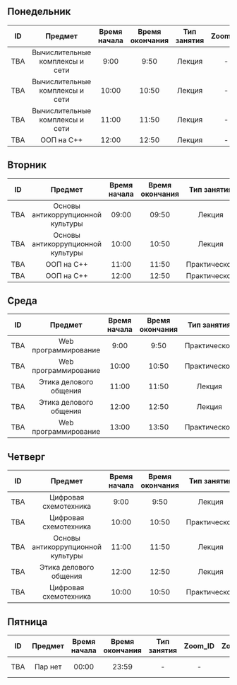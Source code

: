 ## Понедельник
| ID  |   Предмет   | Время начала | Время окончания | Тип занятия |  Zoom_ID   | Zoom_pass | Аудитория | Преподаватель  |
| --- | :---------: | :----------: | :-------------: | :---------: | :--------: | :-------: | :-------: | :------------: |
| TBA | Вычислительные комплексы и сети |    9:00      |      9:50       |    Лекция     | - | - | 109 | Таныбаев А. |
| TBA | Вычислительные комплексы и сети |    10:00     |      10:50      |    Лекция     | - | - | 109 | Таныбаев А. |
| TBA | Вычислительные комплексы и сети |    11:00     |      11:50      |    Лекция     | - | - | 208 | Таныбаев А. |
| TBA | ООП на C++                      |    12:00     |      12:50      |    Лекция     | - | - | 209 | Алигузов А. |

## Вторник
| ID  |        Предмет        | Время начала | Время окончания | Тип занятия |  Zoom_ID   | Zoom_pass | Аудитория |  Преподаватель   |
| --- | :-------------------: | :----------: | :-------------: | :---------: | :--------: | :-------: | :-------: | :--------------: |
| TBA |    Основы антикоррупционной культуры     |    09:00     |      09:50      |   Лекция        | - | - |     102а     |  Коржумбаева Р.А.   |
| TBA |    Основы антикоррупционной культуры     |    10:00     |      10:50      |   Лекция        | - | - |     102а     |  Коржумбаева Р.А.   |
| TBA |    ООП на C++                            |    11:00     |      11:50      |   Практическое  | - | - |     209      |  Алигузов А.  |
| TBA |    ООП на C++                            |    12:00     |      12:50      |   Практическое  | - | - |     209      |  Алигузов А. |

## Среда
| ID  |       Предмет       | Время начала | Время окончания | Тип занятия | Zoom_ID | Zoom_pass | Аудитория | Преподаватель  |
| --- | :-----------------: | :----------: | :-------------: | :---------: | :-----: | :-------: | :-------: | :------------: |
| TBA | Web программирование             |    9:00      |    9:50     |   Практическое  | - | - |    209    | Алагузов А. |
| TBA | Web программирование             |    10:00     |    10:50    |   Практическое  | - | - |    209    | Алагузов А. |
| TBA | Этика делового общения           |    11:00     |    11:50    |   Лекция        | - | - |    016    | - |
| TBA | Этика делового общения           |    12:00     |    12:50    |   Лекция        | - | - |    016    | - |
| TBA | Web программирование             |    13:00     |    13:50    |   Практическое  | - | - |    207    | Алагузов А. |


## Четверг
| ID  |                    Предмет                    | Время начала | Время окончания | Тип занятия | Zoom_ID | Zoom_pass | Аудитория |   Преподаватель   |
| --- | :-------------------------------------------: | :----------: | :-------------: | :---------: | :-----: | :-------: | :-------: | :---------------: |
| TBA | Цифровая схемотехника               |    9:00     |     9:50      |   Лекция        | - | - |     105     | Цепуштанова О.В |
| TBA | Цифровая схемотехника               |    10:00    |     10:50     |   Практическое  | - | - |     105     | Цепуштанова О.В |
| TBA | Основы антикоррупционной культуры   |    11:00    |     11:50     |   Лекция        | - | - |     102а    | Коржумбаева Р.А.   |
| TBA | Этика делового общения              |    12:00    |     12:50     |   Лекция        | - | - |     016     | - |
| TBA | Цифровая схемотехника               |    10:00    |     10:50     |   Практическое  | - | - |     105     | Цепуштанова О.В |

## Пятница
| ID  |                    Предмет                    | Время начала | Время окончания | Тип занятия |  Zoom_ID   | Zoom_pass | Аудитория | Преподаватель |
| --- | :-------------------------------------------: | :----------: | :-------------: | :---------: | :--------: | :-------: | :-------: | :-----------: |
| TBA | Пар нет |    00:00     |      23:59      | - | - | - | - | Чил Рестов Отдыхатович |
